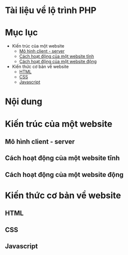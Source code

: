 Tài liệu về lộ trình PHP
==================


Mục lục
======
<!--ts-->
  - Kiến trúc của một website
	  - [Mô hình client - server](#user-content-mô-hình-client---server)
	  - [Cách hoạt động của một website tĩnh](#user-content-cách-hoạt-động-của-một-website-tĩnh)
	  - [Cách hoạt động của một website động](#user-content-cách-hoạt-động-của-một-website-động)
- Kiến thức cơ bản về website
	- [HTML](#user-content-html)
	- [CSS](#user-content-css)
	- [Javascript](#user-content-javascript)
<!--te-->


Nội dung
=======

# Kiến trúc của một website
##  Mô hình client - server

##  Cách hoạt động của một website tĩnh

## Cách hoạt động của một website động

# Kiến thức cơ bản về website
## HTML

## CSS

## Javascript
<!--stackedit_data:
eyJoaXN0b3J5IjpbLTIwNzEzNjgyMTksMTIxMTA2NzI2Myw5Nz
EwNjgwMTEsODI5MTgwNjY1LC02MzI3MzMzODNdfQ==
-->